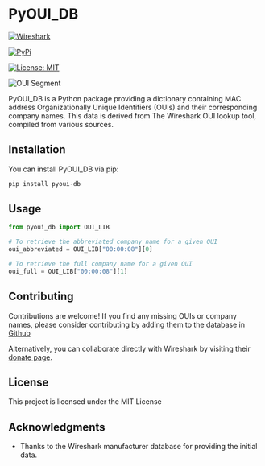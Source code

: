 # PyOUI_DB

[![Wireshark](https://img.shields.io/badge/From-WireShark-blue.svg)](https://www.wireshark.org/tools/oui-lookup.html)

[![PyPi](https://img.shields.io/badge/PyPi-Available-green.svg)](https://opensource.org/licenses/MIT)

[![License: MIT](https://img.shields.io/badge/License-MIT-yellow.svg)](LICENSE)

![OUI Segment](https://img.shields.io/badge/Available_OUI-50337-red.svg)

PyOUI_DB is a Python package providing a dictionary containing MAC address Organizationally Unique Identifiers (OUIs) and their corresponding company names. This data is derived from The Wireshark OUI lookup tool, compiled from various sources.

## Installation

You can install PyOUI_DB via pip:

```bash
pip install pyoui-db
```

## Usage

```python
from pyoui_db import OUI_LIB

# To retrieve the abbreviated company name for a given OUI
oui_abbreviated = OUI_LIB["00:00:08"][0]

# To retrieve the full company name for a given OUI
oui_full = OUI_LIB["00:00:08"][1]
```

## Contributing

Contributions are welcome! If you find any missing OUIs or company names, please consider contributing by adding them to the database in [Github](https://github.com/tomasilluminati/pyoui-db)

Alternatively, you can collaborate directly with Wireshark by visiting their [donate page](https://wiresharkfoundation.org/donate/).


## License

This project is licensed under the MIT License

## Acknowledgments

- Thanks to the Wireshark manufacturer database for providing the initial data.
